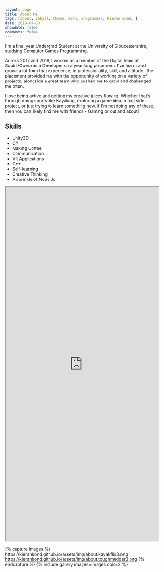```yaml
---
layout: page
title: About Me
tags: [about, Jekyll, theme, moon, programmer, Kieran Bond, ]
date: 2019-04-08
showdate: false
comments: false
---
```

    
I'm a final year Undergrad Student at the University of Gloucestershire, studying Computer Games Programming.

Across 2017 and 2018, I worked as a member of the Digital team at Squint/Opera as a Developer on a year long placement. I've learnt and grown a lot from that experience; in professionality, skill, and attitude. The placement provided me with the opportunity of working on a variety of projects, alongside a great team who pushed me to grow and challenged me often.

I love being active and getting my creative juices flowing. Whether that's through doing sports like Kayaking, exploring a game idea, a tool side project, or just trying to learn something new. If I'm not doing any of these, then you can likely find me with friends - Gaming or out and about!

## Skills
* Unity3D
* C#
* Making Coffee
* Communication
* VR Applications
* C++
* Self-learning
* Creative Thinking
* A sprinkle of Node.Js

<iframe width="100%" height="30%" src="https://drive.google.com/file/d/1-6B_-nGjP_0rsTYj-nyVIe6JPB2gZAJz/preview"></iframe>

{% capture images %}
	https://kieranbond.github.io/assets/img/about/kayakflip3.png
	https://kieranbond.github.io/assets/img/about/toughmudder3.png
{% endcapture %}
{% include gallery images=images cols=2 %}
